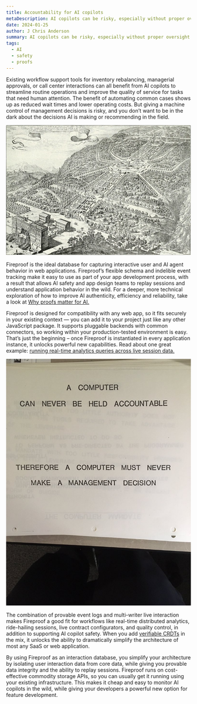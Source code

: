 ```yaml
---
title: Accountability for AI copilots
metaDescription: AI copilots can be risky, especially without proper oversight. Fireproof's unforgeable sync makes AI safety logging simple and cheap.
date: 2024-01-25
author: J Chris Anderson
summary: AI copilots can be risky, especially without proper oversight. Fireproof's unforgeable sync makes AI safety logging simple and cheap.
tags:
  - AI
  - safety
  - proofs
---
```


Existing workflow support tools for inventory rebalancing, managerial approvals, or call center interactions can all benefit from AI copilots to streamline routine operations and improve the quality of service for tasks that need human attention. The benefit of automating common cases shows up as reduced wait times and lower operating costs. But giving a machine control of management decisions is risky, and you don’t want to be in the dark about the decisions AI is making or recommending in the field.

[![Garden art](/static/img/garden-art.jpg)](https://www.flickr.com/photos/internetarchivebookimages/20925143421/)

Fireproof is the ideal database for capturing interactive user and AI agent behavior in web applications. Fireproof’s flexible schema and indelible event tracking make it easy to use as part of your app development process, with a result that allows AI safety and app design teams to replay sessions and understand application behavior in the wild. For a deeper, more technical exploration of how to improve AI authenticity, efficiency and reliability, take a look at [Why proofs matter for AI.](https://fireproof.storage/posts/why-proofs-matter-for-ai/)

Fireproof is designed for compatibility with any web app, so it fits securely in your existing context — you can add it to your project just like any other JavaScript package. It supports pluggable backends with common connectors, so working within your production-tested environment is easy. That’s just the beginning – once Fireproof is instantiated in every application instance, it unlocks powerful new capabilities. Read about one great example: [running real-time analytics queries across live session data.](https://fireproof.storage/posts/from-mlops-to-point-of-sale:-merkle-proofs-and-data-locality/)

[![Legendary 70s computer manual](/static/img/computer-accountable.jpeg)](https://twitter.com/SwiftOnSecurity/status/1385565737167724545)

The combination of provable event logs and multi-writer live interaction makes Fireproof a good fit for workflows like real-time distributed analytics, ride-hailing sessions, live contract configurators, and quality control, in addition to supporting AI copilot safety. When you add [verifiable CRDTs](https://fireproof.storage/posts/why-verifiable-crdts-are-the-future-of-web-data/) in the mix, it unlocks the ability to dramatically simplify the architecture of most any SaaS or web application. 

By using Fireproof as an interaction database, you simplify your architecture by isolating user interaction data from core data, while giving you provable data integrity and the ability to replay sessions. Fireproof runs on cost-effective commodity storage APIs, so you can usually get it running using your existing infrastructure. This makes it cheap and easy to monitor AI copilots in the wild, while giving your developers a powerful new option for feature development.